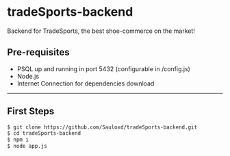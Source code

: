 # tradeSports-backend
Backend for TradeSports, the best shoe-commerce on the market!

## Pre-requisites
 - PSQL up and running in port 5432 (configurable in /config.js)
 - Node.js
 - Internet Connection for dependencies download

***

## First Steps
 ```sh
$ git clone https://github.com/Sauloxd/tradeSports-backend.git
$ cd tradeSports-backend
$ npm i
$ node app.js
```
